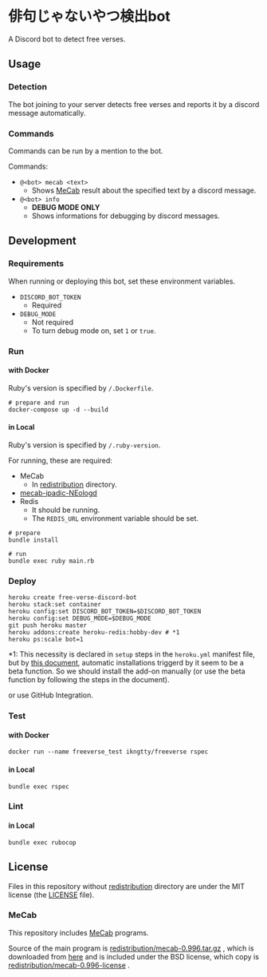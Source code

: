 # 俳句じゃないやつ検出bot

A Discord bot to detect free verses.

## Usage

### Detection

The bot joining to your server detects free verses and reports it
by a discord message automatically.

### Commands

Commands can be run by a mention to the bot.

Commands:

*   `@<bot> mecab <text>`
    *   Shows [MeCab][mecab] result about the specified text
        by a discord message.
*   `@<bot> info`
    *   **DEBUG MODE ONLY**
    *   Shows informations for debugging by discord messages.

## Development

### Requirements

When running or deploying this bot, set these environment variables.

*   `DISCORD_BOT_TOKEN`
    *   Required
*   `DEBUG_MODE`
    *   Not required
    *   To turn debug mode on, set `1` or `true`.

### Run

#### with Docker

Ruby's version is specified by `/.Dockerfile`.

```console
# prepare and run
docker-compose up -d --build
```

#### in Local

Ruby's version is specified by `/.ruby-version`.

For running, these are required:

*   MeCab
    *   In [redistribution](redistribution) directory.
*   [mecab-ipadic-NEologd](https://github.com/neologd/mecab-ipadic-neologd)
*   Redis
    *   It should be running.
    *   The `REDIS_URL` environment variable should be set.

```console
# prepare
bundle install

# run
bundle exec ruby main.rb
```

### Deploy

```console
heroku create free-verse-discord-bot
heroku stack:set container
heroku config:set DISCORD_BOT_TOKEN=$DISCORD_BOT_TOKEN
heroku config:set DEBUG_MODE=$DEBUG_MODE
git push heroku master
heroku addons:create heroku-redis:hobby-dev # *1
heroku ps:scale bot=1
```

\*1: This necessity is declared in `setup` steps in the `heroku.yml`
manifest file, but by
[this document](https://devcenter.heroku.com/articles/build-docker-images-heroku-yml#creating-your-app-from-setup),
automatic installations triggerd by it seem to be a beta function. So we should
install the add-on manually (or use the beta function by following the steps
in the document).

or use GitHub Integration.

### Test

#### with Docker

```console
docker run --name freeverse_test ikngtty/freeverse rspec
```

#### in Local

```console
bundle exec rspec
```

### Lint

#### in Local

```console
bundle exec rubocop
```

## License

Files in this repository without [redistribution](redistribution) directory
are under the MIT license (the [LICENSE](LICENSE) file).

### MeCab

This repository includes [MeCab][mecab] programs.

Source of the main program is
[redistribution/mecab-0.996.tar.gz](redistribution/mecab-0.996.tar.gz)
, which is downloaded from
[here](https://drive.google.com/uc?export=download&id=0B4y35FiV1wh7cENtOXlicTFaRUE)
and is included under the BSD license, which copy is
[redistribution/mecab-0.996-license](redistribution/mecab-0.996-license)
.

[mecab]:http://taku910.github.io/mecab/
